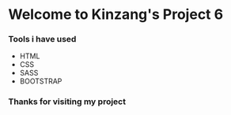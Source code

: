 # Welcome to Kinzang's Project 6
### Tools i have used
 - HTML
 - CSS
 - SASS
 - BOOTSTRAP
### Thanks for visiting my project
